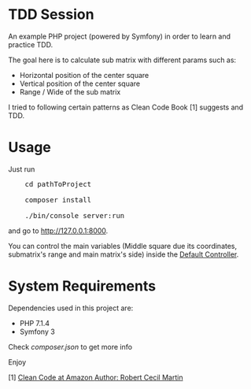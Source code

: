 TDD Session
==============

An example PHP project (powered by Symfony) in order to learn and practice TDD.

The goal here is to calculate sub matrix with different params such as:
- Horizontal position of the center square
- Vertical position of the center square
- Range / Wide of the sub matrix
 
I tried to following certain patterns as Clean Code Book [1] suggests and TDD.
 
# Usage

Just run 
<pre>
    cd pathToProject
    
    composer install
    
    ./bin/console server:run
</pre>

and go to <a href="http://127.0.0.1:8000">http://127.0.0.1:8000</a>.

You can control the main variables (Middle square due its coordinates, 
submatrix's range and main matrix's side) inside the
[Default Controller](src/AppBundle/Controller/DefaultController.php).

# System Requirements
 
Dependencies used in this project are:

- PHP 7.1.4
- Symfony 3

Check _composer.json_ to get more info

Enjoy

[1] <a href="https://www.amazon.com/Clean-Code-Handbook-Software-Craftsmanship/dp/0132350882"> Clean Code at Amazon </a>
    <a href="https://en.wikipedia.org/wiki/Robert_Cecil_Martin">Author: Robert Cecil Martin</a>